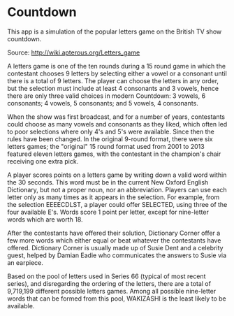 # Countdown

This app is a simulation of the popular letters game on the British TV show countdown.

Source: <http://wiki.apterous.org/Letters_game>

A letters game is one of the ten rounds during a 15 round game in which the contestant chooses 9 letters by selecting either a vowel or a consonant until there is a total of 9 letters. The player can choose the letters in any order, but the selection must include at least 4 consonants and 3 vowels, hence there are only three valid choices in modern Countdown: 3 vowels, 6 consonants; 4 vowels, 5 consonants; and 5 vowels, 4 consonants.

When the show was first broadcast, and for a number of years, contestants could choose as many vowels and consonants as they liked, which often led to poor selections where only 4's and 5's were available. Since then the rules have been changed. In the original 9-round format, there were six letters games; the "original" 15 round format used from 2001 to 2013 featured eleven letters games, with the contestant in the champion's chair receiving one extra pick.

A player scores points on a letters game by writing down a valid word within the 30 seconds. This word must be in the current New Oxford English Dictionary, but not a proper noun, nor an abbreviation. Players can use each letter only as many times as it appears in the selection. For example, from the selection EEEECDLST, a player could offer SELECTED, using three of the four available E's. Words score 1 point per letter, except for nine-letter words which are worth 18.

After the contestants have offered their solution, Dictionary Corner offer a few more words which either equal or beat whatever the contestants have offered. Dictionary Corner is usually made up of Susie Dent and a celebrity guest, helped by Damian Eadie who communicates the answers to Susie via an earpiece.

Based on the pool of letters used in Series 66 (typical of most recent series), and disregarding the ordering of the letters, there are a total of 9,719,199 different possible letters games. Among all possible nine-letter words that can be formed from this pool, WAKIZASHI is the least likely to be available. 
